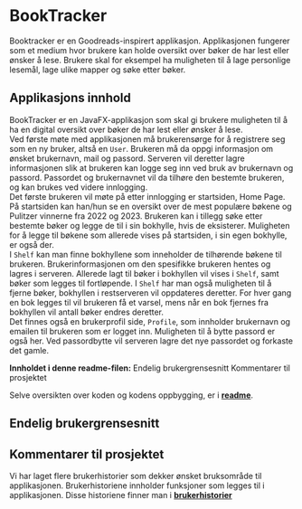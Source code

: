 # BookTracker

Booktracker er en Goodreads-inspirert applikasjon. Applikasjonen fungerer som et medium hvor brukere kan holde oversikt over bøker de har lest eller ønsker å lese. Brukere skal for eksempel ha muligheten til å lage personlige lesemål, lage ulike mapper og søke etter bøker.

## Applikasjons innhold

BookTracker er en JavaFX-applikasjon som skal gi brukere muligheten til å ha en digital oversikt over bøker de har lest eller ønsker å lese. <br />
Ved første møte med applikasjonen må brukerensørge for å registrere seg som en ny bruker, altså en `User`. Brukeren må da oppgi informasjon om ønsket brukernavn, mail og passord. Serveren vil deretter lagre informasjonen slik at brukeren kan logge seg inn ved bruk av brukernavn og passord. Passordet og brukernavnet vil da tilhøre den bestemte brukeren, og kan brukes ved videre innlogging.<br />
Det første brukeren vil møte på etter innlogging er startsiden, Home Page. På startsiden kan han/hun se en oversikt over de mest populære bøkene og Pulitzer vinnerne fra 2022 og 2023. Brukeren kan i tillegg søke etter bestemte bøker og legge de til i sin bokhylle, hvis de eksisterer. Muligheten for å legge til bøkene som allerede vises på startsiden, i sin egen bokhylle, er også der. <br />
I `Shelf` kan man finne bokhyllene som inneholder de tilhørende bøkene til brukeren. Brukerinformasjonen om den spesifikke brukeren hentes og lagres i serveren.  Allerede lagt til bøker i bokhyllen vil vises i `Shelf`, samt bøker som legges til fortløpende. I `Shelf` har man også muligheten til å fjerne bøker, bokhyllen i restserveren vil oppdateres deretter. For hver gang en bok legges til vil brukeren få et varsel, mens når en bok fjernes fra bokhyllen vil antall bøker endres deretter. <br />
Det finnes også en brukerprofil side, `Profile`, som innholder brukernavn og emailen til brukeren som er logget inn. Muligheten til å bytte passord er også her. Ved passordbytte vil serveren lagre det nye passordet og forkaste det gamle. 

**Innholdet i denne readme-filen:**
Endelig brukergrensesnitt 
Kommentarer til prosjektet

Selve oversikten over koden og kodens oppbygging, er i **[readme](https://gitlab.stud.idi.ntnu.no/it1901/groups-2023/gr2323/gr2323/-/blob/master/readme.md)**. <br />

## Endelig brukergrensesnitt 

## Kommentarer til prosjektet
Vi har laget flere brukerhistorier som dekker ønsket bruksområde til applikasjonen. Brukerhistoriene innholder funksjoner som legges til i applikasjonen. Disse historiene finner man i **[brukerhistorier](https://gitlab.stud.idi.ntnu.no/it1901/groups-2023/gr2323/gr2323/-/blob/master/brukerhistorier.md)**





